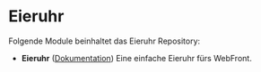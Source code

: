 # Eieruhr

Folgende Module beinhaltet das Eieruhr Repository:

- __Eieruhr__ ([Dokumentation](Eieruhr))
	Eine einfache Eieruhr fürs WebFront.